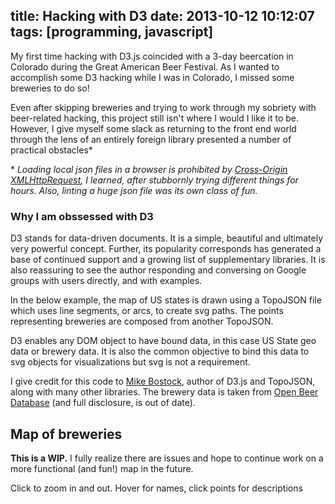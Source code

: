 title: Hacking with D3
date: 2013-10-12 10:12:07
tags: [programming, javascript]
---
My first time hacking with D3.js coincided with a 3-day beercation in Colorado during the Great American Beer Festival. As I wanted to accomplish some D3 hacking while I was in Colorado, I missed some breweries to do so! 

Even after skipping breweries and trying to work through my sobriety with beer-related hacking, this project still isn't where I would I like it to be. However, I give myself some slack as returning to the front end world through the lens of an entirely foreign library presented a number of practical obstacles* 

\* *Loading local json files in a browser is prohibited by [Cross-Origin XMLHttpRequest](http://developer.chrome.com/extensions/xhr.html), I learned, after stubbornly trying different things for hours. Also, linting a huge json file was its own class of fun.*

### Why I am obssessed with D3

D3 stands for data-driven documents. It is a simple, beautiful and ultimately very powerful concept. Further, its popularity corresponds has generated a base of continued support and a growing list of supplementary libraries. It is also reassuring to see the author responding and conversing on Google groups with users directly, and with examples.

In the below example, the map of US states is drawn using a TopoJSON file which uses line segments, or arcs, to create svg paths. The points representing breweries are composed from another TopoJSON.

D3 enables any DOM object to have bound data, in this case US State geo data or brewery data. It is also the common objective to bind this data to svg objects for visualizations but svg is not a requirement.

I give credit for this code to [Mike Bostock](http://bost.ocks.org/mike/), author of D3.js and TopoJSON, along with many other libraries. The brewery data is taken from [Open Beer Database](http://openbeerdb.com/) (and full disclosure, is out of date).

## Map of breweries
**This is a WIP.** I fully realize there are issues and hope to continue work on a more functional (and fun!) map in the future.

Click to zoom in and out. Hover for names, click points for descriptions
